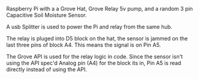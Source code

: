 Raspberry Pi with a a Grove Hat, Grove Relay 5v pump, and a random 3 pin Capacitive Soil Moisture Sensor.

A usb Splitter is used to power the Pi and relay from the same hub.

The relay is pluged into D5 block on the hat, the sensor is jammed on the last three pins of block A4.
This means the signal is on Pin A5.


The Grove API is used for the relay logic in code.
Since the sensor isn't using the API spec'd Analog pin (A4) for the block its in, Pin A5 is read directly instead of using the API.
